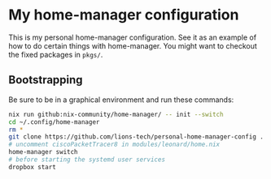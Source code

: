 # My home-manager configuration
This is my personal home-manager configuration.
See it as an example of how to do certain things with home-manager.
You might want to checkout the fixed packages in `pkgs/`.

## Bootstrapping
Be sure to be in a graphical environment and run these commands:
```bash
nix run github:nix-community/home-manager/ -- init --switch
cd ~/.config/home-manager
rm *
git clone https://github.com/lions-tech/personal-home-manager-config .
# uncomment ciscoPacketTracer8 in modules/leonard/home.nix
home-manager switch
# before starting the systemd user services
dropbox start
```
